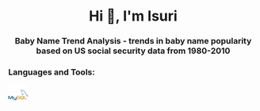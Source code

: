 <h1 align="center">Hi 👋, I'm Isuri</h1>
<h3 align="center">Baby Name Trend Analysis - trends in baby name popularity based on US social security data from 1980-2010</h3>

<h3 align="left">Languages and Tools:</h3>
<p align="left"> <a href="https://www.mysql.com/" target="_blank" rel="noreferrer"> <img src="https://raw.githubusercontent.com/devicons/devicon/master/icons/mysql/mysql-original-wordmark.svg" alt="mysql" width="40" height="40"/> </a> </p>

